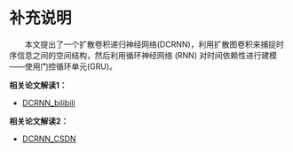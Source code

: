 # 补充说明

&emsp;&emsp;本文提出了一个扩散卷积递归神经网络(DCRNN)，利用扩散图卷积来捕捉时序信息之间的空间结构，然后利用循环神经网络 (RNN) 对时间依赖性进行建模——使用门控循环单元(GRU)。

**相关论文解读1：**
* [DCRNN_bilibili](https://www.bilibili.com/video/BV1zL411g73p)

**相关论文解读2：**
* [DCRNN_CSDN](https://blog.csdn.net/qq_40206371/article/details/127385319)


